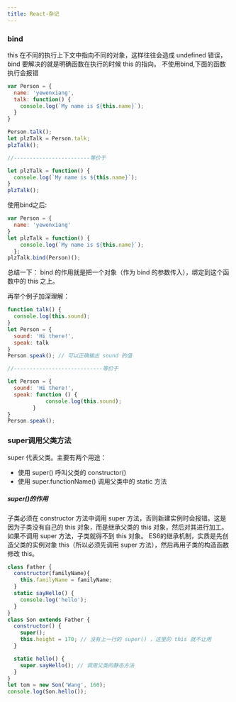 ```yaml
---
title: React-杂记
---
```


### bind
this 在不同的执行上下文中指向不同的对象，这样往往会造成 undefined 错误，bind 要解决的就是明确函数在执行的时候 this 的指向。
不使用bind,下面的函数执行会报错

```js
var Person = {
  name: 'yewenxiang',
  talk: function() {
    console.log(`My name is ${this.name}`);
  }
}

Person.talk();
let plzTalk = Person.talk;
plzTalk();

//------------------------等价于

let plzTalk = function() {
  console.log(`My name is ${this.name}`);
}
plzTalk();
```

使用bind之后:

```js
var Person = {
  name: 'yewenxiang'
}
let plzTalk = function() {
    console.log(`My name is ${this.name}`);
  };
plzTalk.bind(Person)();
```
总结一下： bind 的作用就是把一个对象（作为 bind 的参数传入），绑定到这个函数中的 this 之上。

再举个例子加深理解：

```js
function talk() {
  console.log(this.sound);
}
let Person = {
  sound: 'Hi there!',
  speak: talk
}
Person.speak(); // 可以正确输出 sound 的值

//----------------------------等价于

let Person = {
  sound: 'Hi there!',
  speak: function () {
            console.log(this.sound);
        }
}
Person.speak();
```

### super调用父类方法

super 代表父类。主要有两个用途：
- 使用 super() 呼叫父类的 constructor()
- 使用 super.functionName() 调用父类中的 static 方法

##### super()的作用
子类必须在 constructor 方法中调用 super 方法，否则新建实例时会报错。这是因为子类没有自己的 this 对象，而是继承父类的 this 对象，然后对其进行加工。如果不调用 super 方法，子类就得不到 this 对象。
ES6的继承机制，实质是先创造父类的实例对象 this（所以必须先调用 super 方法），然后再用子类的构造函数修改 this。

```js
class Father {
  constructor(familyName){
    this.familyName = familyName;
  }
  static sayHello() {
    console.log('hello');
  }
}
class Son extends Father {
  constructor() {
    super();
    this.height = 170; // 没有上一行的 super() ，这里的 this 就不让用
  }

  static hello() {
    super.sayHello(); // 调用父类的静态方法
  }
}
let tom = new Son('Wang', 160);
console.log(Son.hello());
```
